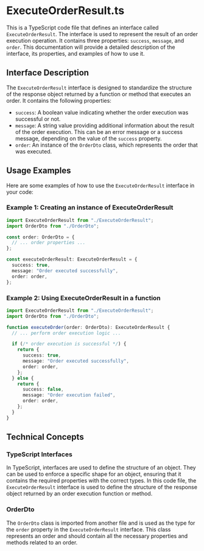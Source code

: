 # ExecuteOrderResult.ts

This is a TypeScript code file that defines an interface called `ExecuteOrderResult`. The interface is used to represent the result of an order execution operation. It contains three properties: `success`, `message`, and `order`. This documentation will provide a detailed description of the interface, its properties, and examples of how to use it.

## Interface Description

The `ExecuteOrderResult` interface is designed to standardize the structure of the response object returned by a function or method that executes an order. It contains the following properties:

- `success`: A boolean value indicating whether the order execution was successful or not.
- `message`: A string value providing additional information about the result of the order execution. This can be an error message or a success message, depending on the value of the `success` property.
- `order`: An instance of the `OrderDto` class, which represents the order that was executed.

## Usage Examples

Here are some examples of how to use the `ExecuteOrderResult` interface in your code:

### Example 1: Creating an instance of ExecuteOrderResult

```typescript
import ExecuteOrderResult from "./ExecuteOrderResult";
import OrderDto from "./OrderDto";

const order: OrderDto = {
  // ... order properties ...
};

const executeOrderResult: ExecuteOrderResult = {
  success: true,
  message: "Order executed successfully",
  order: order,
};
```

### Example 2: Using ExecuteOrderResult in a function

```typescript
import ExecuteOrderResult from "./ExecuteOrderResult";
import OrderDto from "./OrderDto";

function executeOrder(order: OrderDto): ExecuteOrderResult {
  // ... perform order execution logic ...

  if (/* order execution is successful */) {
    return {
      success: true,
      message: "Order executed successfully",
      order: order,
    };
  } else {
    return {
      success: false,
      message: "Order execution failed",
      order: order,
    };
  }
}
```

## Technical Concepts

### TypeScript Interfaces

In TypeScript, interfaces are used to define the structure of an object. They can be used to enforce a specific shape for an object, ensuring that it contains the required properties with the correct types. In this code file, the `ExecuteOrderResult` interface is used to define the structure of the response object returned by an order execution function or method.

### OrderDto

The `OrderDto` class is imported from another file and is used as the type for the `order` property in the `ExecuteOrderResult` interface. This class represents an order and should contain all the necessary properties and methods related to an order.